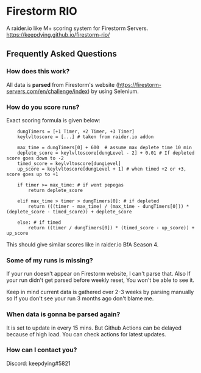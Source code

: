 # Firestorm RIO

A raider.io like M+ scoring system for Firestorm Servers.
https://keepdying.github.io/firestorm-rio/

## Frequently Asked Questions

### How does this work?

All data is **parsed** from Firestorm's website (https://firestorm-servers.com/en/challenge/index) by using Selenium.

### How do you score runs?

Exact scoring formula is given below:

```
    dungTimers = [+1 Timer, +2 Timer, +3 Timer]
    keylvltoscore = [...] # taken from raider.io addon
    
    max_time = dungTimers[0] + 600  # assume max deplete time 10 min
    deplete_score = keylvltoscore[dungLevel - 2] + 0.01 # If depleted score goes down to -2
    timed_score = keylvltoscore[dungLevel]
    up_score = keylvltoscore[dungLevel + 1] # when timed +2 or +3, score goes up to +1 
    
    if timer >= max_time: # if went pepegas
        return deplete_score
        
    elif max_time > timer > dungTimers[0]: # if depleted
        return (((timer - max_time) / (max_time - dungTimers[0])) * (deplete_score - timed_score)) + deplete_score
        
    else: # if timed
        return ((timer / dungTimers[0]) * (timed_score - up_score)) + up_score
```
This should give similar scores like in raider.io BfA Season 4.

### Some of my runs is missing?

If your run doesn't appear on Firestorm website, I can't parse that. Also If your run didn't get parsed before weekly reset, You won't be able to see it.

Keep in mind current data is gathered over 2-3 weeks by parsing manually so If you don't see your run 3 months ago don't blame me. 

### When data is gonna be parsed again?

It is set to update in every 15 mins. But Github Actions can be delayed because of high load. You can check actions for latest updates.

### How can I contact you?

Discord: keepdying#5821
